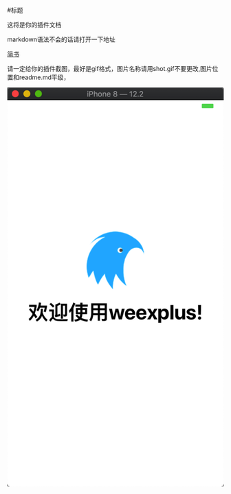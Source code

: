 #标题

这将是你的插件文档

markdown语法不会的话请打开一下地址

[简书](https://www.jianshu.com/p/191d1e21f7ed)

请一定给你的插件截图，最好是gif格式，图片名称请用shot.gif不要更改,图片位置和readme.md平级，

![](/shot.gif)